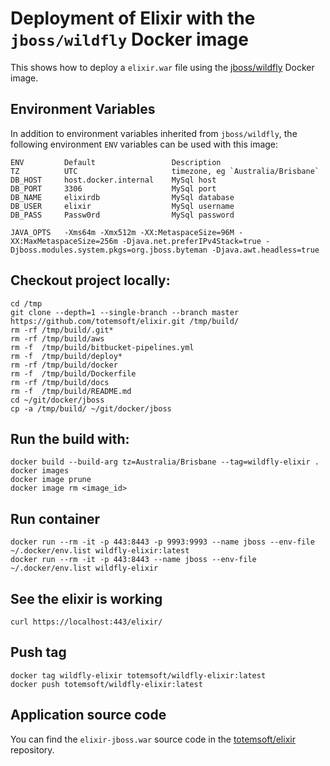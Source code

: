 # Deployment of Elixir with the `jboss/wildfly` Docker image

This shows how to deploy a `elixir.war` file using the [jboss/wildfly](https://registry.hub.docker.com/u/jboss/wildfly/) Docker image.

## Environment Variables

In addition to environment variables inherited from `jboss/wildfly`, the following environment `ENV` variables can be used with this image:

    ENV         Default                 Description
    TZ          UTC                     timezone, eg `Australia/Brisbane`
    DB_HOST     host.docker.internal    MySql host
    DB_PORT     3306                    MySql port
    DB_NAME     elixirdb                MySql database
    DB_USER     elixir                  MySql username
    DB_PASS     Passw0rd                MySql password

    JAVA_OPTS   -Xms64m -Xmx512m -XX:MetaspaceSize=96M -XX:MaxMetaspaceSize=256m -Djava.net.preferIPv4Stack=true -Djboss.modules.system.pkgs=org.jboss.byteman -Djava.awt.headless=true

## Checkout project locally:
    cd /tmp
    git clone --depth=1 --single-branch --branch master https://github.com/totemsoft/elixir.git /tmp/build/
    rm -rf /tmp/build/.git*
    rm -rf /tmp/build/aws
    rm -f  /tmp/build/bitbucket-pipelines.yml
    rm -f  /tmp/build/deploy*
    rm -rf /tmp/build/docker
    rm -f  /tmp/build/Dockerfile
    rm -rf /tmp/build/docs
    rm -f  /tmp/build/README.md
    cd ~/git/docker/jboss
    cp -a /tmp/build/ ~/git/docker/jboss

## Run the build with:
    docker build --build-arg tz=Australia/Brisbane --tag=wildfly-elixir .
    docker images
    docker image prune
    docker image rm <image_id>

## Run container
    docker run --rm -it -p 443:8443 -p 9993:9993 --name jboss --env-file ~/.docker/env.list wildfly-elixir:latest
    docker run --rm -it -p 443:8443 --name jboss --env-file ~/.docker/env.list wildfly-elixir

## See the elixir is working
    curl https://localhost:443/elixir/

## Push tag
    docker tag wildfly-elixir totemsoft/wildfly-elixir:latest
    docker push totemsoft/wildfly-elixir:latest

## Application source code

You can find the `elixir-jboss.war` source code in the [totemsoft/elixir](https://github.com/totemsoft/elixir.git) repository.